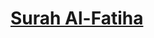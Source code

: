 # [Surah Al-Fatiha](https://github.com/Habib0308/Quran/blob/master/siparah%201/Surah%20Al-Fatiha/Al-Fatiha.md)
